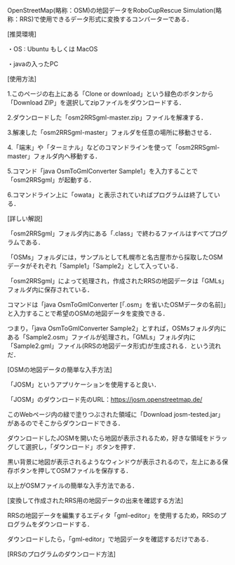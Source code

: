 OpenStreetMap(略称：OSM)の地図データをRoboCupRescue Simulation(略称：RRS)で使用できるデータ形式に変換するコンバーターである．

[推奨環境]

・OS : Ubuntu もしくは MacOS

・javaの入ったPC

[使用方法]

1.このページの右上にある「Clone or download」という緑色のボタンから「Download ZIP」を選択してzipファイルをダウンロードする．

2.ダウンロードした「osm2RRSgml-master.zip」ファイルを解凍する．

3.解凍した「osm2RRSgml-master」フォルダを任意の場所に移動させる．

4.「端末」や「ターミナル」などのコマンドラインを使って「osm2RRSgml-master」フォルダ内へ移動する．

5.コマンド「java OsmToGmlConverter Sample1」を入力することで「osm2RRSgml」が起動する．

6.コマンドライン上に「owata」と表示されていればプログラムは終了している．

[詳しい解説]

「osm2RRSgml」フォルダ内にある「.class」で終わるファイルはすべてプログラムである．

「OSMs」フォルダには，サンプルとして札幌市と名古屋市から採取したOSMデータがそれぞれ「Sample1」「Sample2」として入っている．

「osm2RRSgml」によって処理され，作成されたRRSの地図データは「GMLs」フォルダ内に保存されている．

コマンドは「java OsmToGmlConverter [「.osm」を省いたOSMデータの名前]」と入力することで希望のOSMの地図データを変換できる．

つまり，「java OsmToGmlConverter Sample2」とすれば，OSMsフォルダ内にある「Sample2.osm」ファイルが処理され，「GMLs」フォルダ内に
「Sample2.gml」ファイル(RRSの地図データ形式)が生成される．という流れだ．

[OSMの地図データの簡単な入手方法]

「JOSM」というアプリケーションを使用すると良い．

「JOSM」のダウンロード先のURL：https://josm.openstreetmap.de/

このWebページ内の緑で塗りつぶされた領域に「Download josm-tested.jar」があるのでそこからダウンロードできる．

ダウンロードしたJOSMを開いたら地図が表示されるため，好きな領域をドラッグして選択し，「ダウンロード」ボタンを押す．

黒い背景に地図が表示されるようなウィンドウが表示されるので，左上にある保存ボタンを押してOSMファイルを保存する．

以上がOSMファイルの簡単な入手方法である．


[変換して作成されたRRS用の地図データの出来を確認する方法]

RRSの地図データを編集するエディタ「gml-editor」を使用するため，RRSのプログラムをダウンロードする．

ダウンロードしたら，「gml-editor」で地図データを確認するだけである．

[RRSのプログラムのダウンロード方法]